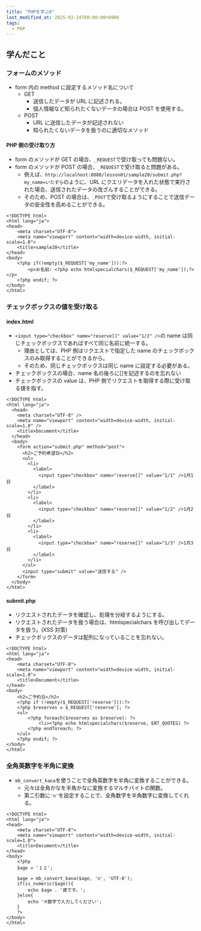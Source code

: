 ```yaml
---
title: "PHPを学ぶ6"
last_modified_at: 2025-03-24T00:00:00+0900
tags:
  - PHP
---
```


## 学んだこと

### フォームのメソッド

- form 内の method に設定するメソッド名について
  - GET
    - 送信したデータが URL に記述される。
    - 個人情報など知られたくないデータの場合は POST を使用する。
  - POST
    - URL に送信したデータが記述されない
    - 知られたくないデータを扱うのに適切なメソッド

#### PHP 側の受け取り方

- form のメソッドが GET の場合、`_REQUEST`で受け取っても問題ない。
- form のメソッドが POST の場合、`_REQUEST`で受け取ると問題がある。
  - 例えば、`http://localhost:8888/lesson01/sample20/submit.php?my_name=いたずら`のように、URL にクエリデータを入れた状態で実行された場合、送信されたデータの改ざんすることができる。
  - そのため、POST の場合は、`_POST`で受け取るようにすることで送信データの安全性を高めることができる。

```
<!DOCTYPE html>
<html lang="ja">
<head>
    <meta charset="UTF-8">
    <meta name="viewport" content="width=device-width, initial-scale=1.0">
    <title>sample20</title>
</head>
<body>
    <?php if(!empty($_REQUEST['my_name'])):?>
        <p>お名前: <?php echo htmlspecialchars($_REQUEST['my_name']);?></p>
    <?php endif; ?>
</body>
</html>
```

### チェックボックスの値を受け取る

#### index.html

- `<input type="checkbox" name="reserve[]" value="1/2" />`の name は同じチェックボックスであればすべて同じ名前に統一する。
  - 理由としては、PHP 側はリクエストで指定した name のチェックボックスのみ取得することができるから。
  - そのため、同じチェックボックスは同じ name に設定する必要がある。
- チェックボックスの場合、name 名の後ろに[]を記述するのを忘れない
- チェックボックスの value は、PHP 側でリクエストを取得する際に受け取る値を指す。

```
<!DOCTYPE html>
<html lang="ja">
  <head>
    <meta charset="UTF-8" />
    <meta name="viewport" content="width=device-width, initial-scale=1.0" />
    <title>Document</title>
  </head>
  <body>
    <form action="submit.php" method="post">
      <h2>ご予約希望日</h2>
      <ul>
        <li>
          <label>
            <input type="checkbox" name="reserve[]" value="1/1" />1月1日
          </label>
        </li>
        <li>
          <label>
            <input type="checkbox" name="reserve[]" value="1/2" />1月2日
          </label>
        </li>
        <li>
          <label>
            <input type="checkbox" name="reserve[]" value="1/3" />1月3日
          </label>
        </li>
      </ul>
      <input type="submit" value="送信する" />
    </form>
  </body>
</html>

```

#### submit.php

- リクエストされたデータを確認し、処理を分岐するようにする。
- リクエストされたデータを扱う場合は、htmlspecialchars を呼び出してデータを扱う。(XSS 対策)
- チェックボックスのデータは配列になっていることを忘れない。

```
<!DOCTYPE html>
<html lang="ja">
<head>
    <meta charset="UTF-8">
    <meta name="viewport" content="width=device-width, initial-scale=1.0">
    <title>Document</title>
</head>
<body>
    <h2>ご予約日</h2>
    <?php if (!empty($_REQUEST['reserve'])):?>
    <?php $reserves = $_REQUEST['reserve']; ?>
    <ul>
        <?php foreach($reserves as $reserve): ?>
            <li><?php echo htmlspecialchars($reserve, ENT_QUOTES) ?>
        <?php endforeach; ?>
    </ul>
    <?php endif; ?>
</body>
</html>

```

### 全角英数字を半角に変換

- `mb_convert_kana`を使うことで全角英数字を半角に変換することができる。
  - 元々は全角かなを半角かなに変換するマルチバイトの関数。
  - 第二引数に`'n'`を設定することで、全角数字を半角数字に変換してくれる。

```
<!DOCTYPE html>
<html lang="ja">
<head>
    <meta charset="UTF-8">
    <meta name="viewport" content="width=device-width, initial-scale=1.0">
    <title>Document</title>
</head>
<body>
    <?php
    $age = '１２';

    $age = mb_convert_kana($age, 'n', 'UTF-8');
    if(is_numeric($age)){
        echo $age . '歳です。';
    }else{
        echo '※数字で入力してください';
    }
    ?>
</body>
</html>

```
